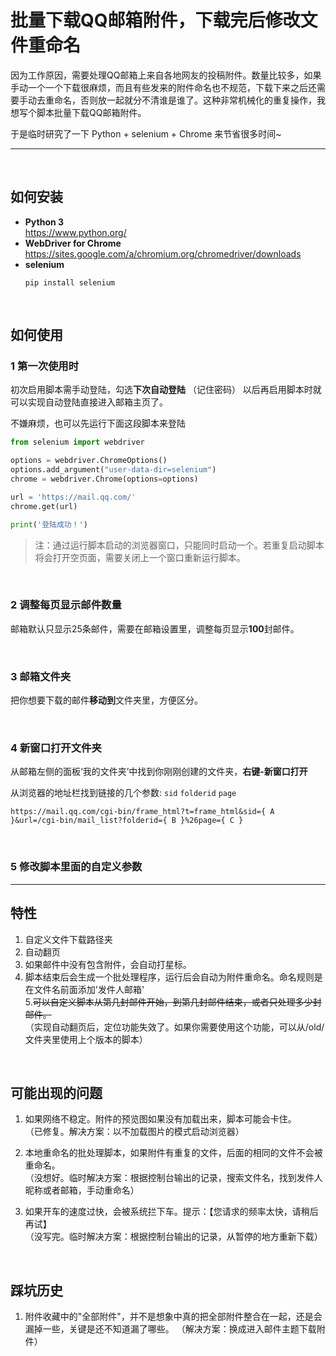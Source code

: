 # 批量下载QQ邮箱附件，下载完后修改文件重命名

因为工作原因，需要处理QQ邮箱上来自各地网友的投稿附件。数量比较多，如果手动一个一个下载很麻烦，而且有些发来的附件命名也不规范，下载下来之后还需要手动去重命名，否则放一起就分不清谁是谁了。这种非常机械化的重复操作，我想写个脚本批量下载QQ邮箱附件。

于是临时研究了一下 Python + selenium + Chrome 来节省很多时间~

---
  
<br>

## 如何安装

- **Python 3**   
  https://www.python.org/
- **WebDriver for Chrome**   
  https://sites.google.com/a/chromium.org/chromedriver/downloads
- **selenium**
  ```
  pip install selenium
  ```

<br>
 
## 如何使用


### 1 第一次使用时

初次启用脚本需手动登陆，勾选**下次自动登陆** （记住密码）
以后再启用脚本时就可以实现自动登陆直接进入邮箱主页了。

不嫌麻烦，也可以先运行下面这段脚本来登陆

``` python
from selenium import webdriver

options = webdriver.ChromeOptions()
options.add_argument("user-data-dir=selenium")
chrome = webdriver.Chrome(options=options)

url = 'https://mail.qq.com/'
chrome.get(url)

print('登陆成功！')
```
  
  
> 注：通过运行脚本启动的浏览器窗口，只能同时启动一个。若重复启动脚本将会打开空页面，需要关闭上一个窗口重新运行脚本。
<br>   

### 2 调整每页显示邮件数量 
邮箱默认只显示25条邮件，需要在邮箱设置里，调整每页显示**100**封邮件。

<br>  

### 3 邮箱文件夹
把你想要下载的邮件**移动到**文件夹里，方便区分。
  
<br>
  
### 4 新窗口打开文件夹
从邮箱左侧的面板‘我的文件夹’中找到你刚刚创建的文件夹，**右键-新窗口打开**
  
从浏览器的地址栏找到链接的几个参数: `sid` `folderid` `page`  
```
https://mail.qq.com/cgi-bin/frame_html?t=frame_html&sid={ A }&url=/cgi-bin/mail_list?folderid={ B }%26page={ C }
```
  
<br>
  
### 5 修改脚本里面的自定义参数

---
  
## 特性
1. 自定义文件下载路径夹
2. 自动翻页
3. 如果邮件中没有包含附件，会自动打星标。
4. 脚本结束后会生成一个批处理程序，运行后会自动为附件重命名。命名规则是在文件名前面添加'发件人邮箱'  
5.~~可以自定义脚本从第几封邮件开始，到第几封邮件结束，或者只处理多少封邮件。~~  
（实现自动翻页后，定位功能失效了。如果你需要使用这个功能，可以从/old/文件夹里使用上个版本的脚本）
  
<br>

## 可能出现的问题

1. 如果网络不稳定。附件的预览图如果没有加载出来，脚本可能会卡住。  
  （已修复。解决方案：以不加载图片的模式启动浏览器）
 
2. 本地重命名的批处理脚本，如果附件有重复的文件，后面的相同的文件不会被重命名。  
  （没想好。临时解决方案：根据控制台输出的记录，搜索文件名，找到发件人昵称或者邮箱，手动重命名）

3. 如果开车的速度过快，会被系统拦下车。提示：【您请求的频率太快，请稍后再试】  
   （没写完。临时解决方案：根据控制台输出的记录，从暂停的地方重新下载）
  
<br>
  
## 踩坑历史
1. 附件收藏中的"全部附件"，并不是想象中真的把全部附件整合在一起，还是会漏掉一些，关键是还不知道漏了哪些。
  （解决方案：换成进入邮件主题下载附件）

